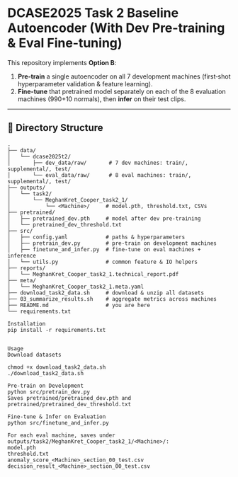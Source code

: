 # DCASE2025 Task 2 Baseline Autoencoder (With Dev Pre-training & Eval Fine-tuning)

This repository implements **Option B**:  
1. **Pre-train** a single autoencoder on all 7 development machines (first‐shot hyperparameter validation & feature learning).  
2. **Fine-tune** that pretrained model separately on each of the 8 evaluation machines (990+10 normals), then **infer** on their test clips.

---

## 📂 Directory Structure

```text
.
├── data/
│   └── dcase2025t2/
│       ├── dev_data/raw/       # 7 dev machines: train/, supplemental/, test/
│       └── eval_data/raw/      # 8 eval machines: train/, supplemental/, test/
├── outputs/
│   └── task2/
│       └── MeghanKret_Cooper_task2_1/
│           └── <Machine>/     # model.pth, threshold.txt, CSVs
├── pretrained/
│   ├── pretrained_dev.pth     # model after dev pre-training
│   └── pretrained_dev_threshold.txt
├── src/
│   ├── config.yaml            # paths & hyperparameters
│   ├── pretrain_dev.py        # pre-train on development machines
│   ├── finetune_and_infer.py  # fine-tune on eval machines + inference
│   └── utils.py               # common feature & IO helpers
├── reports/
│   └── MeghanKret_Cooper_task2_1.technical_report.pdf
├── meta/
│   └── MeghanKret_Cooper_task2_1.meta.yaml
├── download_task2_data.sh     # download & unzip all datasets
├── 03_summarize_results.sh    # aggregate metrics across machines
├── README.md                  # you are here
└── requirements.txt

Installation
pip install -r requirements.txt


Usage
Download datasets

chmod +x download_task2_data.sh
./download_task2_data.sh

Pre-train on Development
python src/pretrain_dev.py
Saves pretrained/pretrained_dev.pth and pretrained/pretrained_dev_threshold.txt

Fine-tune & Infer on Evaluation
python src/finetune_and_infer.py

For each eval machine, saves under outputs/task2/MeghanKret_Cooper_task2_1/<Machine>/:
model.pth
threshold.txt
anomaly_score_<Machine>_section_00_test.csv
decision_result_<Machine>_section_00_test.csv